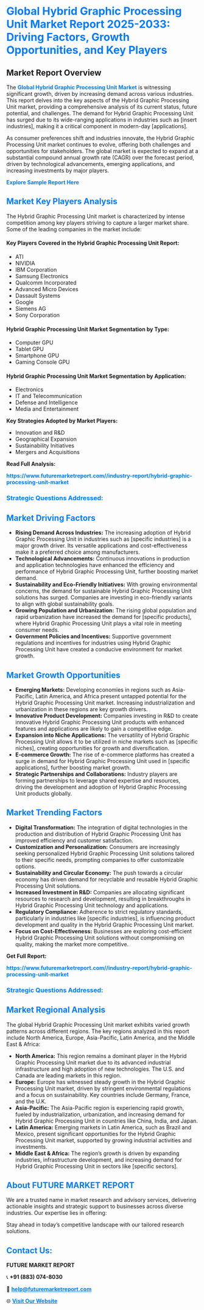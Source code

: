<h1 style="color: #007BFF;">Global Hybrid Graphic Processing Unit Market Report 2025-2033: Driving Factors, Growth Opportunities, and Key Players</h1>

<section id="overview">
<h2>Market Report Overview</h2>
<p>The <a href="https://www.futuremarketreport.com//industry-report/hybrid-graphic-processing-unit-market" style="color: #007BFF; text-decoration: none;"><strong>Global Hybrid Graphic Processing Unit Market</strong></a> is witnessing significant growth, driven by increasing demand across various industries. This report delves into the key aspects of the Hybrid Graphic Processing Unit market, providing a comprehensive analysis of its current status, future potential, and challenges. The demand for Hybrid Graphic Processing Unit has surged due to its wide-ranging applications in industries such as [insert industries], making it a critical component in modern-day [applications].</p>
<p>As consumer preferences shift and industries innovate, the Hybrid Graphic Processing Unit market continues to evolve, offering both challenges and opportunities for stakeholders. The global market is expected to expand at a substantial compound annual growth rate (CAGR) over the forecast period, driven by technological advancements, emerging applications, and increasing investments by major players.</p>
</section>

<section id="overview">
<p><a href="https://www.futuremarketreport.com//request-sample/reportId=45527" style="color: #007BFF; text-decoration: none;"><strong>Explore Sample Report Here</strong></a></p>
</section>

<section id="key-players">
<h2 style="color: #007BFF;">Market Key Players Analysis</h2>
<p>The Hybrid Graphic Processing Unit market is characterized by intense competition among key players striving to capture a larger market share. Some of the leading companies in the market include:</p>
<h4>Key Players Covered in the Hybrid Graphic Processing Unit Report:</h4>
<ul><li>ATI</li><li>NIVIDIA</li><li>IBM Corporation</li><li>Samsung Electronics</li><li>Qualcomm Incorporated</li><li>Advanced Micro Devices</li><li>Dassault Systems</li><li>Google</li><li>Siemens AG</li><li>Sony Corporation</li></ul>
<h4>Hybrid Graphic Processing Unit Market Segmentation by Type:</h4>
<ul><li>Computer GPU</li><li>Tablet GPU</li><li>Smartphone GPU</li><li>Gaming Console GPU</li></ul>

<h4>Hybrid Graphic Processing Unit Market Segmentation by Application:</h4>
<ul><li>Electronics</li><li>IT and Telecommunication</li><li>Defense and Intelligence</li><li>Media and Entertainment</li></ul>
<p><strong>Key Strategies Adopted by Market Players:</strong></p>
<ul>
<li>Innovation and R&D</li>
<li>Geographical Expansion</li>
<li>Sustainability Initiatives</li>
<li>Mergers and Acquisitions</li>
</ul>
</section>

<section>
<p><strong>Read Full Analysis: </strong></p><a href="https://www.futuremarketreport.com//industry-report/hybrid-graphic-processing-unit-market" style="color: #007BFF; text-decoration: none;"><strong>https://www.futuremarketreport.com//industry-report/hybrid-graphic-processing-unit-market</strong></a>
<h3 style="color: #007BFF;">Strategic Questions Addressed:</h3>
</section>

<section id="driving-factors">
<h2 style="color: #007BFF;">Market Driving Factors</h2>
<ul>
<li><strong>Rising Demand Across Industries:</strong> The increasing adoption of Hybrid Graphic Processing Unit in industries such as [specific industries] is a major growth driver. Its versatile applications and cost-effectiveness make it a preferred choice among manufacturers.</li>
<li><strong>Technological Advancements:</strong> Continuous innovations in production and application technologies have enhanced the efficiency and performance of Hybrid Graphic Processing Unit, further boosting market demand.</li>
<li><strong>Sustainability and Eco-Friendly Initiatives:</strong> With growing environmental concerns, the demand for sustainable Hybrid Graphic Processing Unit solutions has surged. Companies are investing in eco-friendly variants to align with global sustainability goals.</li>
<li><strong>Growing Population and Urbanization:</strong> The rising global population and rapid urbanization have increased the demand for [specific products], where Hybrid Graphic Processing Unit plays a vital role in meeting consumer needs.</li>
<li><strong>Government Policies and Incentives:</strong> Supportive government regulations and incentives for industries using Hybrid Graphic Processing Unit have created a conducive environment for market growth.</li>
</ul>
</section>

<section id="growth-opportunities">
<h2 style="color: #007BFF;">Market Growth Opportunities</h2>
<ul>
<li><strong>Emerging Markets:</strong> Developing economies in regions such as Asia-Pacific, Latin America, and Africa present untapped potential for the Hybrid Graphic Processing Unit market. Increasing industrialization and urbanization in these regions are key growth drivers.</li>
<li><strong>Innovative Product Development:</strong> Companies investing in R&D to create innovative Hybrid Graphic Processing Unit products with enhanced features and applications are likely to gain a competitive edge.</li>
<li><strong>Expansion into Niche Applications:</strong> The versatility of Hybrid Graphic Processing Unit allows it to be utilized in niche markets such as [specific niches], creating opportunities for growth and diversification.</li>
<li><strong>E-commerce Growth:</strong> The rise of e-commerce platforms has created a surge in demand for Hybrid Graphic Processing Unit used in [specific applications], further boosting market growth.</li>
<li><strong>Strategic Partnerships and Collaborations:</strong> Industry players are forming partnerships to leverage shared expertise and resources, driving the development and adoption of Hybrid Graphic Processing Unit products globally.</li>
</ul>
</section>

<section id="trending-factors">
<h2 style="color: #007BFF;">Market Trending Factors</h2>
<ul>
<li><strong>Digital Transformation:</strong> The integration of digital technologies in the production and distribution of Hybrid Graphic Processing Unit has improved efficiency and customer satisfaction.</li>
<li><strong>Customization and Personalization:</strong> Consumers are increasingly seeking personalized Hybrid Graphic Processing Unit solutions tailored to their specific needs, prompting companies to offer customizable options.</li>
<li><strong>Sustainability and Circular Economy:</strong> The push towards a circular economy has driven demand for recyclable and reusable Hybrid Graphic Processing Unit solutions.</li>
<li><strong>Increased Investment in R&D:</strong> Companies are allocating significant resources to research and development, resulting in breakthroughs in Hybrid Graphic Processing Unit technology and applications.</li>
<li><strong>Regulatory Compliance:</strong> Adherence to strict regulatory standards, particularly in industries like [specific industries], is influencing product development and quality in the Hybrid Graphic Processing Unit market.</li>
<li><strong>Focus on Cost-Effectiveness:</strong> Businesses are exploring cost-efficient Hybrid Graphic Processing Unit solutions without compromising on quality, making the market more competitive.</li>
</ul>
</section>

<section>
<p><strong>Get Full Report: </strong></p><a href="https://www.futuremarketreport.com//industry-report/hybrid-graphic-processing-unit-market" style="color: #007BFF; text-decoration: none;"><strong>https://www.futuremarketreport.com//industry-report/hybrid-graphic-processing-unit-market</strong></a>
<h3 style="color: #007BFF;">Strategic Questions Addressed:</h3>
</section>


<section id="regional-analysis">
<h2 style="color: #007BFF;">Market Regional Analysis</h2>
<p>The global Hybrid Graphic Processing Unit market exhibits varied growth patterns across different regions. The key regions analyzed in this report include North America, Europe, Asia-Pacific, Latin America, and the Middle East & Africa:</p>
<ul>
<li><strong>North America:</strong> This region remains a dominant player in the Hybrid Graphic Processing Unit market due to its advanced industrial infrastructure and high adoption of new technologies. The U.S. and Canada are leading markets in this region.</li>
<li><strong>Europe:</strong> Europe has witnessed steady growth in the Hybrid Graphic Processing Unit market, driven by stringent environmental regulations and a focus on sustainability. Key countries include Germany, France, and the U.K.</li>
<li><strong>Asia-Pacific:</strong> The Asia-Pacific region is experiencing rapid growth, fueled by industrialization, urbanization, and increasing demand for Hybrid Graphic Processing Unit in countries like China, India, and Japan.</li>
<li><strong>Latin America:</strong> Emerging markets in Latin America, such as Brazil and Mexico, present significant opportunities for the Hybrid Graphic Processing Unit market, supported by growing industrial activities and investments.</li>
<li><strong>Middle East & Africa:</strong> The region’s growth is driven by expanding industries, infrastructure development, and increasing demand for Hybrid Graphic Processing Unit in sectors like [specific sectors].</li>
</ul>
</section>

<footer>
<h2 style="color: #007BFF;">About FUTURE MARKET REPORT</h2>
<p>We are a trusted name in market research and advisory services, delivering actionable insights and strategic support to businesses across diverse industries. Our expertise lies in offering:</p>

<p>Stay ahead in today’s competitive landscape with our tailored research solutions.</p>

<h2 style="color: #007BFF;">Contact Us:</h2>
<p><strong>FUTURE MARKET REPORT</strong></p>
<p>📞 <strong>+91 (883) 074-8030</strong></p>
<p>📧 <strong><a href="mailto:help@futuremarketreport.com" style="color: #007BFF;">help@futuremarketreport.com</a></strong></p>
<p>🌐 <strong><a href="https://www.futuremarketreport.com/" style="color: #007BFF;">Visit Our Website</a></strong></p>
</footer>